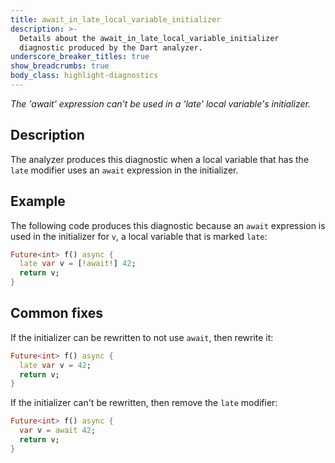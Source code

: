 ```yaml
---
title: await_in_late_local_variable_initializer
description: >-
  Details about the await_in_late_local_variable_initializer
  diagnostic produced by the Dart analyzer.
underscore_breaker_titles: true
show_breadcrumbs: true
body_class: highlight-diagnostics
---
```


_The 'await' expression can't be used in a 'late' local variable's initializer._

## Description

The analyzer produces this diagnostic when a local variable that has the
`late` modifier uses an `await` expression in the initializer.

## Example

The following code produces this diagnostic because an `await` expression
is used in the initializer for `v`, a local variable that is marked `late`:

```dart
Future<int> f() async {
  late var v = [!await!] 42;
  return v;
}
```

## Common fixes

If the initializer can be rewritten to not use `await`, then rewrite it:

```dart
Future<int> f() async {
  late var v = 42;
  return v;
}
```

If the initializer can't be rewritten, then remove the `late` modifier:

```dart
Future<int> f() async {
  var v = await 42;
  return v;
}
```
